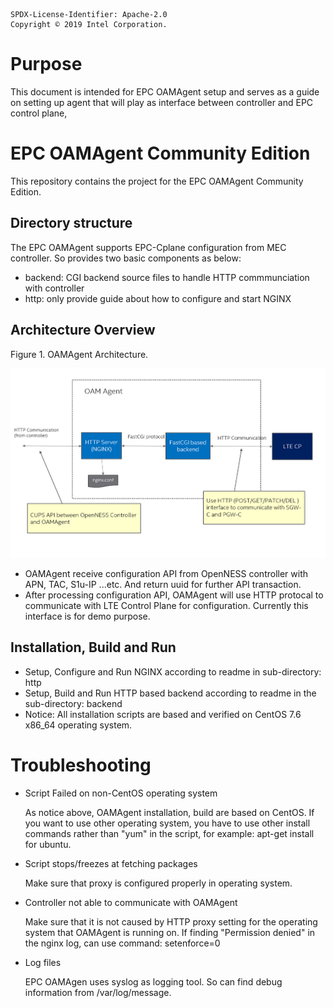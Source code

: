 ```text
SPDX-License-Identifier: Apache-2.0
Copyright © 2019 Intel Corporation.
```
# Purpose

This document is intended for EPC OAMAgent setup and serves as a guide on setting up agent that will play as interface between controller and EPC control plane,

# EPC OAMAgent Community Edition

This repository contains the project for the EPC OAMAgent Community Edition.

## Directory structure

The EPC OAMAgent supports EPC-Cplane configuration from MEC controller. So provides two basic components as below:

- backend: CGI backend source files to handle HTTP commmunciation with controller
- http: only provide guide about how to configure and start NGINX 

## Architecture Overview

Figure 1. OAMAgent Architecture.

![](oamagent_arch.png)

- OAMAgent receive configuration API from OpenNESS controller with APN, TAC, S1u-IP ...etc. And return uuid for further API transaction.
- After processing configuration API, OAMAgent will use HTTP protocal to communicate with LTE Control Plane for configuration. Currently this interface is for demo purpose. 

## Installation, Build and Run

- Setup, Configure and Run NGINX according to readme in sub-directory: http
- Setup, Build and Run HTTP based backend according to readme in the sub-directory: backend
- Notice: All installation scripts are based and verified on CentOS 7.6 x86_64 operating system. 

# Troubleshooting

* Script Failed on non-CentOS operating system
  
  As notice above, OAMAgent installation, build are based on CentOS. 
  If you want to use other operating system, you have to use other install commands rather than "yum" in the script, for example: apt-get install for ubuntu.

* Script stops/freezes at fetching packages

  Make sure that proxy is configured properly in operating system.

* Controller not able to communicate with OAMAgent

  Make sure that it is not caused by HTTP proxy setting for the operating system that OAMAgent is running on.
  If finding "Permission denied" in the nginx log, can use command: setenforce=0

* Log files

  EPC OAMAgen uses syslog as logging tool. So can find debug information from /var/log/message.


